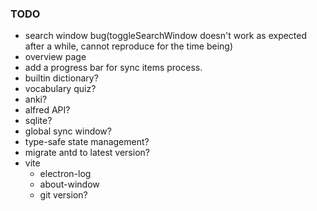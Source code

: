 ### TODO

- search window bug(toggleSearchWindow doesn't work as expected after a while, cannot reproduce for the time being)
- overview page
- add a progress bar for sync items process.
- builtin dictionary?
- vocabulary quiz?
- anki?
- alfred API?
- sqlite?
- global sync window?
- type-safe state management?
- migrate antd to latest version?
- vite
  - electron-log
  - about-window
  - git version?
